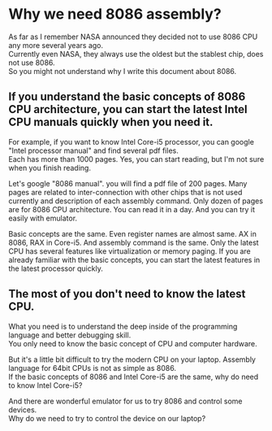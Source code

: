 # Why we need 8086 assembly?

As far as I remember NASA announced they decided not to use 8086 CPU any more several years ago.  
Currently even NASA, they always use the oldest but the stablest chip, does not use 8086.  
So you might not understand why I write this document about 8086.

## If you understand the basic concepts of 8086 CPU architecture, you can start the latest Intel CPU manuals quickly when you need it.

For example, if you want to know Intel Core-i5 processor, you can google "Intel processor manual" and find several pdf files.  
Each has more than 1000 pages. Yes, you can start reading, but I'm not sure when you finish reading.

Let's google "8086 manual". you will find a pdf file of 200 pages. Many pages are related to inter-connection with other chips that is not used currently and description of each assembly command. Only dozen of pages are for 8086 CPU architecture. You can read it in a day. And you can try it easily with emulator.

Basic concepts are the same. Even register names are almost same. AX in 8086, RAX in Core-i5. And assembly command is the same. Only the latest CPU has several features like virtualization or memory paging. If you are already familiar with the basic concepts, you can start the latest features in the latest processor quickly.

## The most of you don't need to know the latest CPU.

What you need is to understand the deep inside of the programming language and better debugging skill.  
You only need to know the basic concept of CPU and computer hardware.

But it's a little bit difficult to try the modern CPU on your laptop. Assembly language for 64bit CPUs is not as simple as 8086.  
If the basic concepts of 8086 and Intel Core-i5 are the same, why do need to know Intel Core-i5?

And there are wonderful emulator for us to try 8086 and control some devices.  
Why do we need to try to control the device on our laptop?

